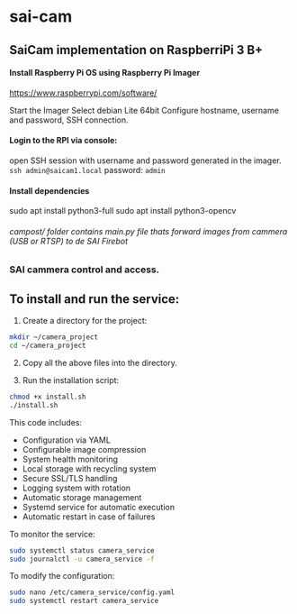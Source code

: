 # sai-cam
## SaiCam implementation on RaspberriPi 3 B+

#### Install Raspberry Pi OS using Raspberry Pi Imager
https://www.raspberrypi.com/software/

Start the Imager
Select debian Lite 64bit
Configure hostname, username and password, SSH connection.

#### Login to the RPI via console:
open SSH session with username and password generated in the imager.
`ssh admin@saicam1.local`
password: `admin`


#### Install dependencies
sudo apt install python3-full
sudo apt install python3-opencv

###### campost/ folder contains main.py file thats forward images from cammera (USB or RTSP) to de SAI Firebot

### SAI cammera control and access.



## To install and run the service:

1. Create a directory for the project:
```bash
mkdir ~/camera_project
cd ~/camera_project
```

2. Copy all the above files into the directory.

3. Run the installation script:
```bash
chmod +x install.sh
./install.sh
```

This code includes:

- Configuration via YAML
- Configurable image compression
- System health monitoring
- Local storage with recycling system
- Secure SSL/TLS handling
- Logging system with rotation
- Automatic storage management
- Systemd service for automatic execution
- Automatic restart in case of failures

To monitor the service:
```bash
sudo systemctl status camera_service
sudo journalctl -u camera_service -f
```

To modify the configuration:
```bash
sudo nano /etc/camera_service/config.yaml
sudo systemctl restart camera_service
``` 
